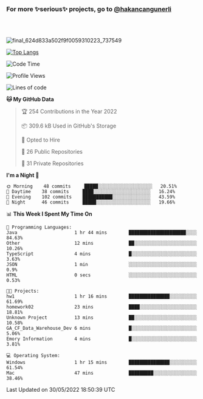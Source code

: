 ### For more ✨serious✨ projects, go to [@hakancangunerli](https://github.com/hakancangunerli)

<br>
<br>


![final_624d833a502f9f0059310223_737549](https://user-images.githubusercontent.com/33205097/161971799-9ce51eed-574a-4cab-ae73-ff67b8fa940f.gif)


[![Top Langs](https://github-readme-stats.vercel.app/api/top-langs/?username=63616e&layout=compact&hide=tex,html,shell,assembly,javascript,C&langs_count=6&exclude_repo=2015-csharp)](https://github.com/anuraghazra/github-readme-stats)


<!--START_SECTION:waka-->
![Code Time](http://img.shields.io/badge/Code%20Time-0%20secs-blue)

![Profile Views](http://img.shields.io/badge/Profile%20Views-1-blue)

![Lines of code](https://img.shields.io/badge/From%20Hello%20World%20I%27ve%20Written-190%20Thousand%20lines%20of%20code-blue)

**🐱 My GitHub Data** 

> 🏆 254 Contributions in the Year 2022
 > 
> 📦 309.6 kB Used in GitHub's Storage 
 > 
> 💼 Opted to Hire
 > 
> 📜 26 Public Repositories 
 > 
> 🔑 31 Private Repositories  
 > 
**I'm a Night 🦉** 

```text
🌞 Morning    48 commits     █████░░░░░░░░░░░░░░░░░░░░   20.51% 
🌆 Daytime    38 commits     ████░░░░░░░░░░░░░░░░░░░░░   16.24% 
🌃 Evening    102 commits    ███████████░░░░░░░░░░░░░░   43.59% 
🌙 Night      46 commits     █████░░░░░░░░░░░░░░░░░░░░   19.66%

```


📊 **This Week I Spent My Time On** 

```text
💬 Programming Languages: 
Java                     1 hr 44 mins        █████████████████████░░░░   84.63% 
Other                    12 mins             ██░░░░░░░░░░░░░░░░░░░░░░░   10.26% 
TypeScript               4 mins              █░░░░░░░░░░░░░░░░░░░░░░░░   3.63% 
JSON                     1 min               ░░░░░░░░░░░░░░░░░░░░░░░░░   0.9% 
HTML                     0 secs              ░░░░░░░░░░░░░░░░░░░░░░░░░   0.53%

🐱‍💻 Projects: 
hw1                      1 hr 16 mins        ███████████████░░░░░░░░░░   61.69% 
homework02               23 mins             ████░░░░░░░░░░░░░░░░░░░░░   18.81% 
Unknown Project          13 mins             ██░░░░░░░░░░░░░░░░░░░░░░░   10.58% 
GA_CF_Data_Warehouse_Dev 6 mins              █░░░░░░░░░░░░░░░░░░░░░░░░   5.06% 
Emory Information        4 mins              █░░░░░░░░░░░░░░░░░░░░░░░░   3.81%

💻 Operating System: 
Windows                  1 hr 15 mins        ███████████████░░░░░░░░░░   61.54% 
Mac                      47 mins             █████████░░░░░░░░░░░░░░░░   38.46%

```


 Last Updated on 30/05/2022 18:50:39 UTC
<!--END_SECTION:waka-->


